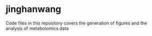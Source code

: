 # jinghanwang
Code files in this repository covers the generation of figures and the analysis of metabolomics data
